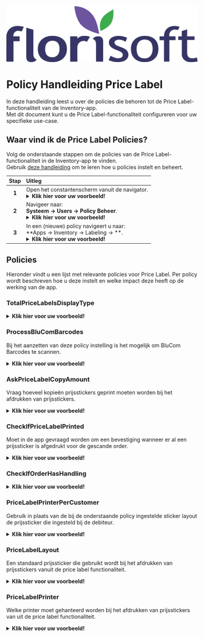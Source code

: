 <img src="../../../fslogo.png">

# Policy Handleiding Price Label

In deze handleiding leest u over de policies die behoren tot de Price Label-functionaliteit van de Inventory-app.  
Met dit document kunt u de Price Label-functionaliteit configureren voor uw specifieke use-case.

## Waar vind ik de Price Label Policies?

Volg de onderstaande stappen om de policies van de Price Label-functionaliteit in de Inventory-app te vinden.  
Gebruik [deze handleiding](https://github.com/florisoft/User.Manuals/blob/main/BASIS/Policy%20Management/Handleiding%20Policy%20Management%20NL.md) om te leren hoe u policies instelt en beheert.

| Stap | Uitleg |
|:-:|:--|
| **1** | Open het constantenscherm vanuit de navigator.<details><summary><b>Klik hier voor uw voorbeeld!</b></summary><img src="../Stock Counting/Media/Policies/1.png"></details>|
| **2** | Navigeer naar: <br>**Systeem → Users → Policy Beheer**. <details><summary><b>Klik hier voor uw voorbeeld!</b></summary><img src="../Stock Counting/Media/Policies/2.png"></details>|
| **3** | In een (nieuwe) policy navigeert u naar: <br>**Apps → Inventory → Labeling → **.<details><summary><b>Klik hier voor uw voorbeeld!</b></summary><img src="Media/Policies/1.png"></details>|

## Policies

Hieronder vindt u een lijst met relevante policies voor Price Label. Per policy wordt beschreven hoe u deze instelt en welke impact deze heeft op de werking van de app.

### TotalPriceLabelsDisplayType

<details><summary><b>Klik hier voor uw voorbeeld!</b></summary><img src="Media/Policies/2.png"></details>

### ProcessBluComBarcodes

Bij het aanzetten van deze policy instelling is het mogelijk om BluCom Barcodes te scannen.

<details><summary><b>Klik hier voor uw voorbeeld!</b></summary><img src="Media/Policies/3.png"></details>

### AskPriceLabelCopyAmount

Vraag hoeveel kopieën prijsstickers geprint moeten worden bij het afdrukken van prijsstickers.

<details><summary><b>Klik hier voor uw voorbeeld!</b></summary><img src="Media/Policies/4.png"></details>

### CheckIfPriceLabelPrinted

Moet in de app gevraagd worden om een bevestiging wanneer er al een prijssticker is afgedrukt voor de gescande order.

<details><summary><b>Klik hier voor uw voorbeeld!</b></summary><img src="Media/Policies/5.png"></details>

### CheckIfOrderHasHandling

<details><summary><b>Klik hier voor uw voorbeeld!</b></summary><img src="Media/Policies/6.png"></details>

### PriceLabelPrinterPerCustomer

Gebruik in plaats van de bij de onderstaande policy ingestelde sticker layout de prijssticker die ingesteld bij de debiteur.

<details><summary><b>Klik hier voor uw voorbeeld!</b></summary><img src="Media/Policies/7.png"></details>

### PriceLabelLayout

Een standaard prijssticker die gebruikt wordt bij het afdrukken van prijsstickers vanuit de price label functionaliteit. 

<details><summary><b>Klik hier voor uw voorbeeld!</b></summary><img src="Media/Policies/8.png"></details>

### PriceLabelPrinter

Welke printer moet gehanteerd worden bij het afdrukken van prijsstickers van uit de price label functionaliteit.

<details><summary><b>Klik hier voor uw voorbeeld!</b></summary><img src="Media/Policies/9.png"></details>